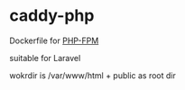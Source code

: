 # caddy-php

Dockerfile for [PHP-FPM](https://hub.docker.com/r/p5ych0/php-fpm)

suitable for Laravel

wokrdir is /var/www/html + public as root dir
